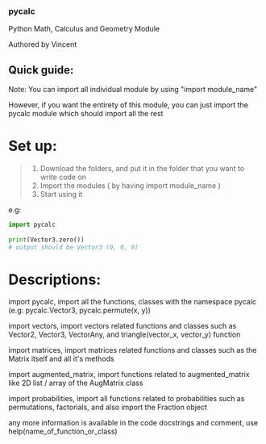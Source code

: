 ### pycalc

 Python Math, Calculus and Geometry Module

Authored by Vincent

## Quick guide:

Note: You can import all individual module by using "import module_name"

However, if you want the entirety of this module, you can just import the pycalc module which should import all the rest

# Set up:

> 1. Download the folders, and put it in the folder that you want to write code on
> 2. Import the modules ( by having import module_name )
> 3. Start using it


 e.g: 
 ```python
 import pycalc
  
 print(Vector3.zero())
 # output should be Vector3 (0, 0, 0)
 ```

# Descriptions:

import pycalc, import all the functions, classes with the namespace pycalc (e.g: pycalc.Vector3, pycalc.permute(x, y))

import vectors, import vectors related functions and classes such as Vector2, Vector3, VectorAny, and triangle(vector_x, vector_y) function

import matrices, import matrices related functions and classes such as the Matrix itself and all it's methods

import augmented_matrix, import functions related to augmented_matrix like 2D list / array of the AugMatrix class

import probabilities, import all functions related to probabilities such as permutations, factorials, and also import the Fraction object

any more information is available in the code docstrings and comment, use help(name_of_function_or_class)
